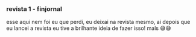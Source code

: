 ### revista 1 - finjornal

esse aqui nem foi eu que perdi, eu deixai na revista mesmo, ai depois que eu lancei a revista eu tive a brilhante ideia de fazer isso! mals 😅😅


